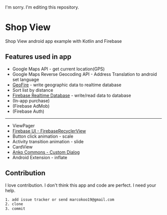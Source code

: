 I'm sorry. I'm editing this repository.

# Shop View
Shop View android app example with Kotlin and Firebase


## Features used in app
* Google Maps API - get current location(GPS)
* Google Maps Reverse Geocoding API - Address Translation to android set language
* [GeoFire](https://github.com/firebase/geofire-java) - write geographic data to realtime database
* Sort list by distance
* [Firebase Realtime Database](https://firebase.google.com/docs/database/) - write/read data to database
* (In-app purchase)
* (Firebase AdMob)
* (Firebase Auth)
---
* ViewPager
* [Firebase UI - FirebaseRecyclerView](https://github.com/firebase/FirebaseUI-Android/blob/master/database/README.md)
* Button click animation - scale
* Activity transition animation - slide
* CardView
* [Anko Commons - Custom Dialog](https://github.com/Kotlin/anko/wiki/Anko-Commons-%E2%80%93-Dialogs)
* Android Extension - inflate


## Contribution
I love contribution. I don't think this app and code are perfect. I need your help.
```html
1. add issue tracker or send marcokoo19@gmail.com
2. clone
3. commit
```
